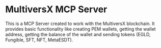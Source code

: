 # MultiversX MCP Server

This is a MCP Server created to work with the MultiversX blockchain. It provides basic functionality like creating PEM wallets, getting the wallet address, getting the balance of the wallet and sending tokens (EGLD, Fungible, SFT, NFT, MetaESDT).
